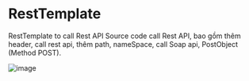 # RestTemplate
RestTemplate to call Rest API
Source code call Rest API, bao gồm thêm header, call rest api, thêm path, nameSpace, call Soap api, PostObject (Method POST).

![image](https://github.com/thinhotwp1/RestTemplate/assets/61654110/7e24c0e6-462e-46b9-81e0-488cb0a745f5)
